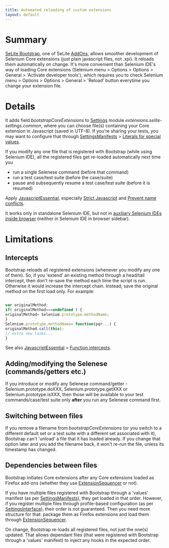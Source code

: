 ```yaml
---
title: Automated reloading of custom extensions
layout: default
---
```


# Summary #
[SeLite Bootstrap](https://addons.mozilla.org/en-US/firefox/addon/SeLite-Bootstrap/versions/), one of SeLite [AddOns](AddOns), allows smoother development of Selenium Core extensions (just plain javascript files, not .xpi). It reloads them automatically on change.
It's more convenient than Selenium IDE's way of loading Core extensions (Selenium menu > Options > Options > General > 'Activate developer tools'), which requires you to check Selenium menu > Options > Options > General > 'Reload' button everytime you change your extension file.

# Details #
It adds field _bootstrapCoreExtensions_ to [Settings](Settings) module _extensions.selite-settings.common_, where you can choose file(s) containing your Core extension in Javascript (saved in UTF-8). If you're sharing your tests, you may want to configure that through [SettingsManifests](SettingsManifests) > [Literals for special values](SettingsManifests#literals-for-special-values).

If you modify any one file that is registered with Bootstrap (while using Selenium IDE), all the registered files get re-loaded automatically next time you
  * run a single Selenese command (before that command)
  * run a test case/test suite (before the case/suite)
  * pause and subsequently resume a test case/test suite (before it is resumed)

Apply [JavascriptEssential](JavascriptEssential), especially [Strict Javascript](JavascriptEssential#strict-javascript) and [Prevent name conflicts](JavascriptEssential#prevent-name-conflicts).

It works only in standalone Selenium IDE, but not in [auxiliary Selenium IDEs inside browser](SeleniumIDE#auxiliary-selenium-ides-inside_browser) (neither in Selenium IDE in browser sidebar).

# Limitations #

## Intercepts ##
Bootstrap reloads all registered extensions (whenever you modify any one of them). So, if you 'extend' an existing method through a head/tail intercept, then don't re-save the method each time the script is run. Otherwise it would increase the intercept chain. Instead, save the original method on the first load only. For example:

```js

var originalMethod;
if( originalMethod===undefined ) {
originalMethod= Selenium.prototype.methodName;
}
Selenium.prototype.methodName= function(pqr...) {
originalMethod.call(this);
// extra new tasks...
}
```
See also [JavascriptEssential](JavascriptEssential) > [Function intercepts](JavascriptEssential#function-intercepts).

## Adding/modifying the Selenese (commands/getters etc.) ##
If you introduce or modify any Selenese command/getter - Selenium.prototype.doXXX, Selenium.prototype.getXXX or Selenium.prototype.isXXX, then those will be available to your test commands/case/test suite only **after** you run any Selenese command first. <!-- don't know why -->

## Switching between files ##
If you remove a filename from _bootstrapCoreExtensions_ (or you switch to a different default set or a test suite with a different set associated with it), Bootstrap can't 'unload' a file that it has loaded already. If you change that option later and you add the filename back, it won't re-run the file, unless its timestamp has changed.

## Dependencies between files ##
Bootstrap initiates Core extensions after any Core extensions loaded as Firefox add-ons (whether they use [ExtensionSequencer](ExtensionSequencer) or not).

If you have multiple files registered with Bootstrap through a 'values' manifest (as per [SettingsManifests](SettingsManifests)), they get loaded in that order. However, if you register multiple files through profile-based configuration (as per [SettingsInterface](SettingsInterface)), their order is not guaranteed. Then you need more structure for that: package them as Firefox extensions and load them through [ExtensionSequencer](ExtensionSequencer).

On change, Bootstrap re-loads all registered files, not just the one(s) updated. That allows dependant files (that were registered with Bootstrap through a 'values' manifest) to inject any hooks in the expected order.